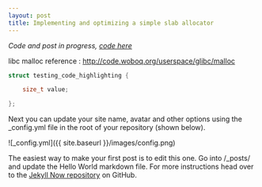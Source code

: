 ```yaml
---
layout: post
title: Implementing and optimizing a simple slab allocator
---
```


*Code and post in progress, [code here](github.com/schets/fast_alloc)*

libc malloc reference : http://code.woboq.org/userspace/glibc/malloc


```C
struct testing_code_highlighting {

    size_t value;

};
```

Next you can update your site name, avatar and other options using the _config.yml file in the root of your repository (shown below).

![_config.yml]({{ site.baseurl }}/images/config.png)

The easiest way to make your first post is to edit this one. Go into /_posts/ and update the Hello World markdown file. For more instructions head over to the [Jekyll Now repository](https://github.com/barryclark/jekyll-now) on GitHub.
